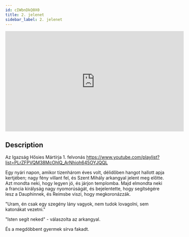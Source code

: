 ```yaml
---
id: cIWbnDkQ0X0
title: 2. jelenet
sidebar_label: 2. jelenet
---
```


<iframe
  width="560"
  height="315"
  src="https://www.youtube.com/embed/cIWbnDkQ0X0"
  title="YouTube video player"
  frameborder="0"
  allow="accelerometer; autoplay; clipboard-write; encrypted-media; gyroscope; picture-in-picture; web-share"
  referrerpolicy="strict-origin-when-cross-origin"
  allowfullscreen
></iframe>

## Description

Az Igazság Hősies Mártírja 1. felvonás
https://www.youtube.com/playlist?list=PLrZFPVQM38McOhlQ_ArNhioh645OYJQQL

Egy nyári napon, amikor tizenhárom éves volt, délidőben hangot hallott apja kertjében; nagy fény villant fel, és Szent Mihály arkangyal jelent meg előtte. Azt mondta neki, hogy legyen jó, és járjon templomba. Majd elmondta neki a francia királyság nagy nyomorúságát, és bejelentette, hogy segítségére lesz a Dauphinnek, és Reimsbe viszi, hogy megkoronázzák.

"Uram, én csak egy szegény lány vagyok, nem tudok lovagolni, sem katonákat vezetni."

"Isten segít neked" - válaszolta az arkangyal.

És a megdöbbent gyermek sírva fakadt.

